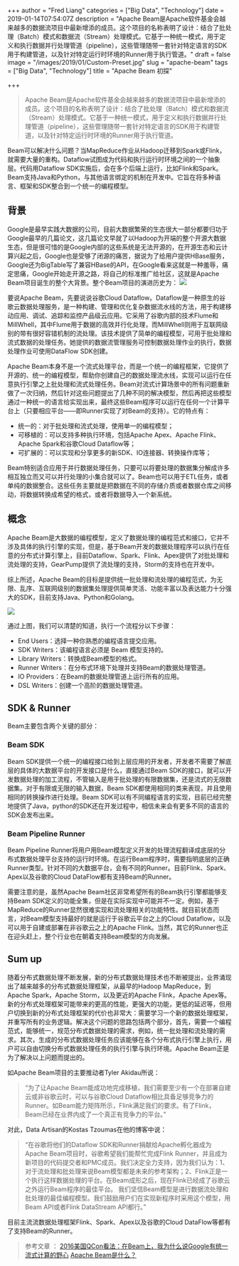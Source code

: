 +++
author = "Fred Liang"
categories = ["Big Data", "Technology"]
date = 2019-01-14T07:54:07Z
description = "Apache Beam是Apache软件基金会越来越多的数据流项目中最新增添的成员。这个项目的名称表明了设计：结合了批处理（Batch）模式和数据流（Stream）处理模式。它基于一种统一模式，用于定义和执行数据并行处理管道（pipeline），这些管理随带一套针对特定语言的SDK用于构建管道，以及针对特定运行时环境的Runner用于执行管道。"
draft = false
image = "/images/2019/01/Custom-Preset.jpg"
slug = "apache-beam"
tags = ["Big Data", "Technology"]
title = "Apache Beam 初探"

+++

> Apache Beam是Apache软件基金会越来越多的数据流项目中最新增添的成员。这个项目的名称表明了设计：结合了批处理（Batch）模式和数据流（Stream）处理模式。它基于一种统一模式，用于定义和执行数据并行处理管道（pipeline），这些管理随带一套针对特定语言的SDK用于构建管道，以及针对特定运行时环境的Runner用于执行管道。


Beam可以解决什么问题？当MapReduce作业从Hadoop迁移到Spark或Flink，就需要大量的重构。Dataflow试图成为代码和执行运行时环境之间的一个抽象层。代码用Dataflow SDK实施后，会在多个后端上运行，比如Flink和Spark。Beam支持Java和Python，与其他语言绑定的机制在开发中。它旨在将多种语言、框架和SDK整合到一个统一的编程模型。

## 背景
Google是最早实践大数据的公司，目前大数据繁荣的生态很大一部分都要归功于Google最早的几篇论文，这几篇论文早就了以Hadoop为开端的整个开源大数据生态，但是很可惜的是Google内部的这些系统是无法开源的，在开源生态和云计算兴起之后，Google也是受够了闭源的痛苦，据说为了给用户提供HBase服务，Google还为BigTable写了兼容HBase的API，在Google看来这就是一种羞辱，痛定思痛，Google开始走开源之路，将自己的标准推广给社区，这就是Apache Beam项目诞生的整个大背景。整个Beam项目的演进历史为：
![](https://storage.fredliang.cn/web/2019-01-14-153715.png)

要说Apache Beam，先要说说谷歌Cloud Dataflow。Dataflow是一种原生的谷歌云数据处理服务，是一种构建、管理和优化复杂数据流水线的方法，用于构建移动应用、调试、追踪和监控产品级云应用。它采用了谷歌内部的技术Flume和MillWhell，其中Flume用于数据的高效并行化处理，而MillWhell则用于互联网级别的带有很好容错机制的流处理。该技术提供了简单的编程模型，可用于批处理和流式数据的处理任务。她提供的数据流管理服务可控制数据处理作业的执行，数据处理作业可使用DataFlow SDK创建。

Apache Beam本身不是一个流式处理平台，而是一个统一的编程框架，它提供了开源的、统一的编程模型，帮助你创建自己的数据处理流水线，实现可以运行在任意执行引擎之上批处理和流式处理任务。Beam对流式计算场景中的所有问题重新做了一次归纳，然后针对这些问题提出了几种不同的解决模型，然后再把这些模型通过一种统一的语言给实现出来，最终这些Beam程序可以运行在任何一个计算平台上（只要相应平台——即Runner实现了对Beam的支持）。它的特点有：

* 统一的：对于批处理和流式处理，使用单一的编程模型；
* 可移植的：可以支持多种执行环境，包括Apache Apex、Apache Flink、Apache Spark和谷歌Cloud Dataflow等；
* 可扩展的：可以实现和分享更多的新SDK、IO连接器、转换操作库等；

Beam特别适合应用于并行数据处理任务，只要可以将要处理的数据集分解成许多相互独立而又可以并行处理的小集合就可以了。Beam也可以用于ETL任务，或者单纯的数据整合。这些任务主要就是把数据在不同的存储介质或者数据仓库之间移动，将数据转换成希望的格式，或者将数据导入一个新系统。

##  概念
Apache Beam是大数据的编程模型，定义了数据处理的编程范式和接口，它并不涉及具体的执行引擎的实现，但是，基于Beam开发的数据处理程序可以执行在任意的分布式计算引擎上，目前Dataflow、Spark、Flink、Apex提供了对批处理和流处理的支持，GearPump提供了流处理的支持，Storm的支持也在开发中。

综上所述，Apache Beam的目标是提供统一批处理和流处理的编程范式，为无限、乱序、互联网级别的数据集处理提供简单灵活、功能丰富以及表达能力十分强大的SDK，目前支持Java、Python和Golang。

![](https://storage.fredliang.cn/web/2019-01-14-154831.png)

通过上图，我们可以清楚的知道，执行一个流程分以下步骤：

* End Users：选择一种你熟悉的编程语言提交应用。
* SDK Writers：该编程语言必须是 Beam 模型支持的。
* Library Writers：转换成Beam模型的格式。
* Runner Writers：在分布式环境下处理并支持Beam的数据处理管道。
* IO Providers：在Beam的数据处理管道上运行所有的应用。
* DSL Writers：创建一个高阶的数据处理管道。

## SDK & Runner

Beam主要包含两个关键的部分：

### Beam SDK

Beam SDK提供一个统一的编程接口给到上层应用的开发者，开发者不需要了解底层的具体的大数据平台的开发接口是什么，直接通过Beam SDK的接口，就可以开发数据处理的加工流程，不管输入是用于批处理的有限数据集，还是流式的无限数据集。对于有限或无限的输入数据，Beam SDK都使用相同的类来表现，并且使用相同的转换操作进行处理。Beam SDK可以有不同编程语言的实现，目前已经完整地提供了Java，python的SDK还在开发过程中，相信未来会有更多不同的语言的SDK会发布出来。

### Beam Pipeline Runner

Beam Pipeline Runner将用户用Beam模型定义开发的处理流程翻译成底层的分布式数据处理平台支持的运行时环境。在运行Beam程序时，需要指明底层的正确Runner类型。针对不同的大数据平台，会有不同的Runner。目前Flink、Spark、Apex以及谷歌的Cloud DataFlow都有支持Beam的Runner。

需要注意的是，虽然Apache Beam社区非常希望所有的Beam执行引擎都能够支持Beam SDK定义的功能全集，但是在实际实现中可能并不一定。例如，基于MapReduce的Runner显然很难实现和流处理相关的功能特性。就目前状态而言，对Beam模型支持最好的就是运行于谷歌云平台之上的Cloud Dataflow，以及可以用于自建或部署在非谷歌云之上的Apache Flink。当然，其它的Runner也正在迎头赶上，整个行业也在朝着支持Beam模型的方向发展。

## Sum up

随着分布式数据处理不断发展，新的分布式数据处理技术也不断被提出，业界涌现出了越来越多的分布式数据处理框架，从最早的Hadoop MapReduce，到Apache Spark，Apache Storm，以及更近的Apache Flink，Apache Apex等。新的分布式处理框架可能带来的更高的性能，更强大的功能，更低的延迟等，但用户切换到新的分布式处理框架的代价也非常大：需要学习一个新的数据处理框架，并重写所有的业务逻辑。解决这个问题的思路包括两个部分，首先，需要一个编程范式，能够统一，规范分布式数据处理的需求，例如，统一批处理和流处理的需求。其次，生成的分布式数据处理任务应该能够在各个分布式执行引擎上执行，用户可以自由切换分布式数据处理任务的执行引擎与执行环境。Apache Beam正是为了解决以上问题而提出的。

如Apache Beam项目的主要推动者Tyler Akidau所说：

>“为了让Apache Beam能成功地完成移植，我们需要至少有一个在部署自建云或非谷歌云时，可以与谷歌Cloud Dataflow相比具备足够竞争力的Runner。如Beam能力矩阵所示，Flink满足我们的要求。有了Flink，Beam已经在业界内成了一个真正有竞争力的平台。”

对此，Data Artisan的Kostas Tzoumas在他的博客中说：

>“在谷歌将他们的Dataflow SDK和Runner捐献给Apache孵化器成为Apache Beam项目时，谷歌希望我们能帮忙完成Flink Runner，并且成为新项目的代码提交者和PMC成员。我们决定全力支持，因为我们认为：1、对于流处理和批处理来说Beam模型都是未来的参考架构；2、Flink正是一个执行这样数据处理的平台。在Beam成形之后，现在Flink已经成了谷歌云之外运行Beam程序的最佳平台。
>我们坚信Beam模型是进行数据流处理和批处理的最佳编程模型。我们鼓励用户们在实现新程序时采用这个模型，用Beam API或者Flink DataStream API都行。”

目前主流流数据处理框架Flink、Spark、Apex以及谷歌的Cloud DataFlow等都有了支持Beam的Runner。

> 参考文章 ：
> [2016美国QCon看法：在Beam上，我为什么说Google有统一流式计算的野心](https://yq.aliyun.com/articles/64761)
> [Apache Beam是什么？](http://www.cnblogs.com/zlslch/p/7609417.html)
